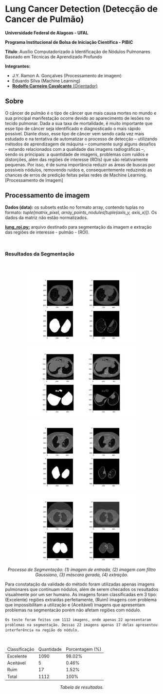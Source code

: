 # Lung Cancer Detection (Detecção de Cancer de Pulmão)

**Universidade Federal de Alagoas - UFAL**

**Programa Institucional de Bolsa de Iniciação Científica - PIBIC**

**Título**: Auxílio Computadorizado à Identificação de Nódulos Pulmonares Baseado em Técnicas de Aprendizado Profundo

**Integrantes:**
- J.Y. Ramon A. Gonçalves (Processamento de imagem)
- Eduardo Silva (Machine Learning)
- [**Rodolfo Carneiro Cavalcante** (Orientador)](http://buscatextual.cnpq.br/buscatextual/visualizacv.do?id=K4480200Y9)

## **Sobre**

O câncer de pulmão é o tipo de câncer que mais causa mortes no mundo e sua principal manifestação ocorre devido ao aparecimento de lesões no tecido pulmonar. Dada a sua taxa de mortalidade, é muito importante que esse tipo de câncer seja identificado e diagnosticado o mais rápido possível. Diante disso, esse tipo de câncer vem sendo cada vez mais estudado e na tentativa de automatizar o processo de detecção – utilizando métodos de aprendizagem de máquina – comumente surgi alguns desafios – estando relacionados com a qualidade das imagens radiográficas –, sendo os principais: a quantidade de imagens, problemas com ruídos e distorções, além das regiões de interesse (ROIs) que são relativamente pequenas. Por isso, é de suma importância reduzir as áreas de buscas por possíveis nódulos, removendo ruídos e, consequentemente reduzindo as chances de erros de predição feitas pelas redes de Machine Learning. [Processamento de Imagem]

## **Processamento de imagem**

**Dados (data):** os subsets estão no formato array, contendo tuplas no formato: *tuple(matrix_pixel, array_points_nodules[tuple(axis_y, axis_x)])*. Os dados da matriz não estão normalizados.

[**lung_roi.py:**](lung_roi.py) arquivo destinado para segmentação da imagem e extração das regiões de interesse - pulmão - (ROI).

</br>

### **Resultados da Segmentação**

</br>

<p align="center">
  <img src="./images/fig_1.png" alt='Fig_1' width='360px' height='240px'>
  <img src="./images/fig_2.png" alt='Fig_2' width='360px' height='240px'>
  <img src="./images/fig_4.png" alt='Fig_4' width='360px' height='240px'>
  <img src="./images/fig_5.png" alt='Fig_5' width='360px' height='240px'>
  </br>
  <i>Processo de Segmentação: (1) imagem de entrada, (2) imagem com filtro Gaussiano, (3) máscara gerada, (4) extração.</i>
</p>
 
Para  constatação  da  validade  do  método  foram  utilizadas  apenas  imagens pulmonares que continuam nódulos, além de serem checados os resultados visualmente por um ser humano. As imagens foram classificadas em 3 tipo: (Excelente) regiões extraídas perfeitamente, (Ruim) imagens com problema que impossibilitam a utilização e (Aceitável) imagens que apresentam problemas na segmentacão porém não afetam regiões com nódulo.

```Os teste foram feitos com 1112 imagens, onde apenas 22 apresentaram problemas na segmentação. Dessas 22 imagens apenas 17 delas apresentou interferência na região do nódulo.```

<br>

<table align="center">
  <thead>
    <tr>
      <td>Classificação</td>
      <td>Quantidade</td>
      <td>Porcentagem (%)</td>
    </tr>
  </thead>

  <tbody>
    <tr>
      <td>Excelente</td>
      <td>1090</td>
      <td>98.02%</td>
    </tr>
    <tr>
      <td>Aceitável</td>
      <td>5</td>
      <td>0.46%</td>
    </tr>
    <tr>
      <td>Ruim</td>
      <td>17</td>
      <td>1.52%</td>
    </tr>
    <tr>
      <td>Total</td>
      <td>1112</td>
      <td>100%</td>
    </tr>
  </tbody>
</table>

<p align="center">
  <i>Tabela de resultados.</i>
</p>
